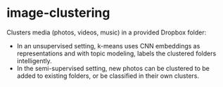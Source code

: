 # image-clustering

Clusters media (photos, videos, music) in a provided Dropbox folder:

* In an unsupervised setting, k-means uses CNN embeddings as representations and with topic modeling, labels the clustered folders intelligently.
* In the semi-supervised setting, new photos can be clustered to be added to existing folders, or be classified in their own clusters. 

